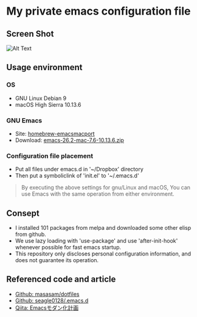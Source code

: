 # My private emacs configuration file

## Screen Shot

![Alt Text](https://jubilee-live.flickr.com/65535/48721753511_36677bd214_b.jpg)

## Usage environment

### OS
  * GNU Linux Debian 9
  * macOS High Sierra 10.13.6

### GNU Emacs

  * Site: [homebrew-emacsmacport](https://github.com/railwaycat/homebrew-emacsmacport/releases)
  * Download:  [emacs-26.2-mac-7.6-10.13.6.zip](https://github.com/railwaycat/homebrew-emacsmacport/releases/download/emacs-26.2-mac-7.6/emacs-26.2-mac-7.6-10.13.6.zip)

### Configuration file placement

* Put all files under emacs.d in '~/Dropbox' directory
* Then put a symboliclink of 'init.el' to  '~/.emacs.d'

>By executing the above settings for gnu/Linux and macOS,
>You can use Emacs with the same operation from either environment.

## Consept

  * I installed 101 packages from melpa and downloaded some other elisp from github.
  * We use lazy loading with 'use-package' and use 'after-init-hook' whenever possible for fast emacs startup.
  * This repository only discloses personal configuration information, and does not guarantee its operation.

## Referenced code and article

  * [Github: masasam/dotfiles](https://github.com/masasam/dotfiles)
  * [Github: seagle0128/.emacs.d](https://github.com/seagle0128/.emacs.d)
  * [Qiita: Emacsモダン化計画](https://qiita.com/Ladicle/items/feb5f9dce9adf89652cf)
